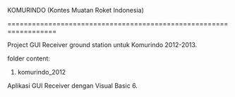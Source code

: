 KOMURINDO (Kontes Muatan Roket Indonesia)

==================================================================

Project GUI Receiver ground station untuk Komurindo 2012-2013.

folder content:

1) komurindo_2012

Aplikasi GUI Receiver dengan Visual Basic 6.